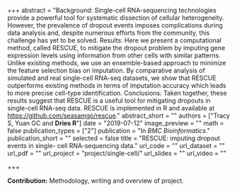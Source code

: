 +++
abstract = "Background: Single-cell RNA-sequencing technologies provide a powerful tool for systematic dissection of cellular heterogeneity. However, the prevalence of dropout events imposes complications during data analysis and, despite numerous efforts from the community, this challenge has yet to be solved.
Results: Here we present a computational method, called RESCUE, to mitigate the dropout problem by imputing gene expression levels using information from other cells with similar patterns. Unlike existing methods, we use an ensemble-based approach to minimize the feature selection bias on imputation. By comparative analysis of simulated and real single-cell RNA-seq datasets, we show that RESCUE outperforms existing methods in terms of imputation accuracy which leads to more precise cell-type identification.
Conclusions: Taken together, these results suggest that RESCUE is a useful tool for mitigating dropouts in single-cell RNA-seq data. RESCUE is implemented in R and available at https://github.com/seasamgo/rescue."
abstract_short = ""
authors = ["Tracy S, Yuan GC and **Dries R**"]
date = "2019-07-12"
image_preview = ""
math = false
publication_types = ["2"]
publication = "In *BMC Bioinformatics*."
publication_short = ""
selected = false
title = "RESCUE: imputing dropout events in single- cell RNA-sequencing data."
url_code = ""
url_dataset = ""
url_pdf = ""
url_project = "project/single-cell/"
url_slides = ""
url_video = ""

+++

**Contribution:** Methodology, writing and overview of project.
